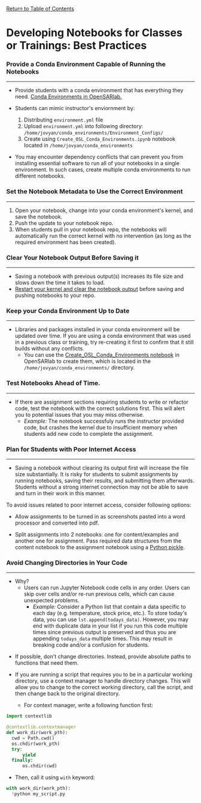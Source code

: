[Return to Table of Contents](../user.md)

# Developing Notebooks for Classes or Trainings: Best Practices

### Provide a Conda Environment Capable of Running the Notebooks
---

- Provide students with a conda environment that has everything they need. [Conda Environments in OpenSARlab.](conda_environments.md)

- Students can mimic instructor's enviornment by:

    1. Distributing ```environment.yml``` file
    1. Upload ```environment.yml``` into following directory: ```/home/jovyan/conda_environments/Environment_Configs/```         
    1. Create using ```Create_OSL_Conda_Environments.ipynb``` notebook located in ```/home/jovyan/conda_environments```

- You may encounter dependency conflicts that can prevent you from installing essential software to run all of your notebooks in a single environment. In such cases, create multiple conda environments to run different notebooks.

### Set the Notebook Metadata to Use the Correct Environment
---

1. Open your notebook, change into your conda environment's kernel, and save the notebook.
1. Push the update to your notebook repo.
1. When students pull in your notebook repo, the notebooks will automatically run the correct kernel with no intervention (as long as the required environment has been created).

### Clear Your Notebook Output Before Saving it
---
- Saving a notebook with previous output(s) <!--displayed--> increases its file size and slows down the time it takes to load.
- [Restart your kernel and clear the notebook output](restarting_server_and_kernel.md) before saving and pushing notebooks to your repo. 

### Keep your Conda Environment Up to Date
---

- Libraries and packages installed in your conda environment will be updated over time. If you are using a conda environment that was used in a previous class or training, try re-creating it first to confirm that it still builds without any conflicts.
    - You can use the [Create_OSL_Conda_Environments notebook](https://github.com/ASFOpenSARlab/opensarlab-envs/blob/main/Create_OSL_Conda_Environments.ipynb) in OpenSARlab to create them, which is located in the `/home/jovyan/conda_environments/` directory.


### Test Notebooks Ahead of Time.
---

- If there are assignment sections requiring students to write or refactor code, test the notebook with the correct solutions first. This will alert you to potential issues that you may miss otherwise.
    - *Example:* The notebook successfuly runs the instructor provided code, but crashes the kernel due to insufficient memory when students add new code to complete the assignment. 

### Plan for Students with Poor Internet Access
---

- Saving a notebook without clearing its output first will increase the file size substantially. It is risky for students to submit assignments by running notebooks, saving their results, and submitting them afterwards. Students without a strong internet connection may not be able to save and turn in their work in this manner.

To avoid issues related to poor internet access, consider following options:

- Allow assignments to be turned in as screenshots pasted into a word processor and converted into pdf.

- Split assignments into 2 notebooks: one for content/examples and another one for assignment. Pass required data structures from the content notebook to the assignment notebook using a [Python pickle](https://docs.python.org/3/library/pickle.html).
    
### Avoid Changing Directories in Your Code
---

- Why?
    - Users can run Jupyter Notebook code cells in any order. Users can skip over cells and/or re-run previous cells, which can cause unexpected problems. 
        - *Example:* Consider a Python list that contain a data specific to each day (e.g. temperature, stock price, etc.). To store today's data, you can use `lst.append(todays_data)`. However, you may end with duplicate data in your list if you run this code multiple times since previous output is preserved and thus you are appending `todays_data` multiple times. This may result in breaking code and/or a confusion for students.
    
<!-- screenshot here if necessary -->
    
- If possible, don't change directories. Instead, provide absolute paths to functions that need them.

- If you are running a script that requires you to be in a particular working directory, use a context manager to handle directory changes. This will allow you to change to the correct working directory, call the script, and then change back to the original directory.
    - For context manager, write a following function first:

```python
import contextlib

@contextlib.contextmanager
def work_dir(work_pth):
  cwd = Path.cwd()
  os.chdir(work_pth)
  try:
      yield
  finally:
      os.chdir(cwd)
``` 

- Then, call it using `with` keyword:

```python
with work_dir(work_pth):
  !python my_script.py  
```